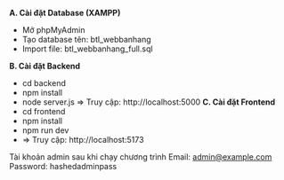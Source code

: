 **A. Cài đặt Database (XAMPP)**
- Mở phpMyAdmin
- Tạo database tên: btl_webbanhang
- Import file: btl_webbanhang_full.sql

**B. Cài đặt Backend**
- cd backend
- npm install
- node server.js
=> Truy cập: http://localhost:5000
**C. Cài đặt Frontend**
- cd frontend
- npm install
- npm run dev
- => Truy cập: http://localhost:5173

Tài khoản admin sau khi chạy chương trình
Email: admin@example.com
Password: hashedadminpass
